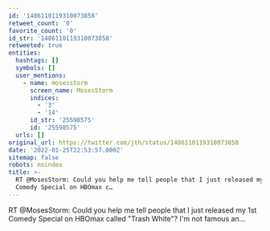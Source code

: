 ```yaml
---
id: '1486110119310073858'
retweet_count: '0'
favorite_count: '0'
id_str: '1486110119310073858'
retweeted: true
entities:
  hashtags: []
  symbols: []
  user_mentions:
    - name: mosesstorm
      screen_name: MosesStorm
      indices:
        - '3'
        - '14'
      id_str: '25598575'
      id: '25598575'
  urls: []
original_url: https://twitter.com/jth/status/1486110119310073858
date: '2022-01-25T22:53:57.000Z'
sitemap: false
robots: noindex
title: >-
  RT @MosesStorm: Could you help me tell people that I just released my 1st
  Comedy Special on HBOmax c…
---
```


RT @MosesStorm: Could you help me tell people that I just released my 1st Comedy Special on HBOmax called "Trash White"?
 I'm not famous an…